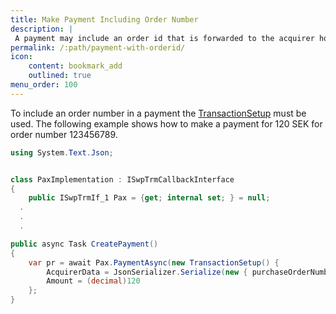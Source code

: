 ```yaml
---
title: Make Payment Including Order Number
description: |
 A payment may include an order id that is forwarded to the acquirer host.
permalink: /:path/payment-with-orderid/
icon:
    content: bookmark_add
    outlined: true
menu_order: 100
---
```

To include an order number in a payment the [TransactionSetup][transactionsetup] must be used. The following example shows how to make a payment for 120 SEK for order number 123456789.

```c#
using System.Text.Json;


class PaxImplementation : ISwpTrmCallbackInterface
{
    public ISwpTrmIf_1 Pax = {get; internal set; } = null;
  .
  .
  .

public async Task CreatePayment()
{
    var pr = await Pax.PaymentAsync(new TransactionSetup() {
        AcquirerData = JsonSerializer.Serialize(new { purchaseOrderNumber = "123456789"}),
        Amount = (decimal)120
    };
}
```

[transactionsetup]: /pax-terminal/NET/includes/transactionsetup

